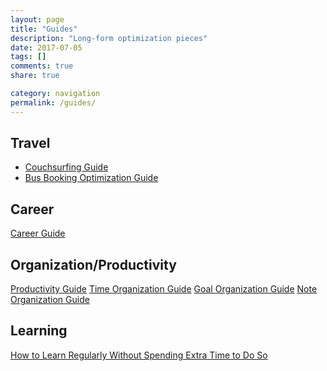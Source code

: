 ```yaml
---
layout: page
title: "Guides"
description: "Long-form optimization pieces"
date: 2017-07-05
tags: []
comments: true
share: true

category: navigation
permalink: /guides/
---
```



## Travel
* [Couchsurfing Guide](http://www.neha-kulkarni.com/couchsurfing-101-the-ultimate-couchsurfing-guide/)
* [Bus Booking Optimization Guide](https://neha-kay.github.io/2017-07-06/bus-booking-optimization-guide/)

## Career
[Career Guide](www.nehakay.com/2016-06-19-the-career-guide)

## Organization/Productivity
[Productivity Guide]()
[Time Organization Guide]()
[Goal Organization Guide]()
[Note Organization Guide]()

## Learning
[How to Learn Regularly Without Spending Extra Time to Do So](www.nehakay.com/2017-06-02-how-to-learn-regularly-without-spending-extra-time-to-do-so)

